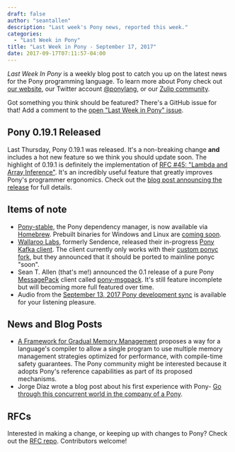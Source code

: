 ```yaml
---
draft: false
author: "seantallen"
description: "Last week's Pony news, reported this week."
categories:
  - "Last Week in Pony"
title: "Last Week in Pony - September 17, 2017"
date: 2017-09-17T07:11:57-04:00
---
```

_Last Week In Pony_ is a weekly blog post to catch you up on the latest news for the Pony programming language. To learn more about Pony check out [our website](https://ponylang.io), our Twitter account [@ponylang](https://twitter.com/ponylang), or our [Zulip community](https://ponylang.zulipchat.com).

Got something you think should be featured? There's a GitHub issue for that! Add a comment to the [open "Last Week in Pony" issue](https://github.com/ponylang/ponylang.github.io/issues?q=is%3Aissue+is%3Aopen+label%3Alast-week-in-pony).
<!-- more -->

## Pony 0.19.1 Released

Last Thursday, Pony 0.19.1 was released. It's a non-breaking change **and** includes a hot new feature so we think you should update soon. The highlight of 0.19.1 is definitely the implementation of [RFC #45: "Lambda and Array Inference"](https://github.com/ponylang/rfcs/blob/main/text/0045-lambda-and-array-inference.md). It's an incredibly useful feature that greatly improves Pony's programmer ergonomics. Check out the [blog post announcing the release](https://www.ponylang.io/blog/2017/09/0.19.1-released/) for full details.

## Items of note

- [Pony-stable](https://github.com/ponylang/pony-stable), the Pony dependency manager, is now available via [Homebrew](https://brew.sh/). Prebuilt binaries for Windows and Linux are [coming soon](https://github.com/ponylang/pony-stable/issues/26).
- [Wallaroo Labs](https://www.wallaroolabs.com/), formerly Sendence, released their in-progress [Pony Kafka client](https://github.com/WallarooLabs/pony-kafka). The client currently only works with their [custom ponyc fork](https://github.com/wallaroolabs/ponyc), but they announced that it should be ported to mainline ponyc "soon".
- Sean T. Allen (that's me!) announced the 0.1 release of a pure Pony [MessagePack](http://msgpack.org/index.html) client called [pony-msgpack](https://github.com/SeanTAllen/pony-msgpack/releases/tag/0.1). It's still feature incomplete but will becoming more full featured over time.
- Audio from the [September 13, 2017 Pony development sync](https://sync-recordings.ponylang.io/r/2017_09_13.m4a) is available for your listening pleasure.

## News and Blog Posts

- [A Framework for Gradual Memory Management](https://drive.google.com/file/d/0B_4wx_3dTGICWG1Ddk81Rnh0YzA/view) proposes a way for a language's compiler to allow a single program to use multiple memory management strategies optimized for performance, with compile-time safety guarantees. The Pony community might be interested because it adopts Pony's reference capabilities as part of its proposed mechanisms.
- Jorge Díaz wrote a blog post about his first experience with Pony- [Go through this concurrent world in the company of a Pony](https://medium.com/@jdia/go-through-this-concurrent-world-in-the-company-of-a-pony-f24bcf501855).

## RFCs

Interested in making a change, or keeping up with changes to Pony? Check out the [RFC repo](https://github.com/ponylang/rfcs). Contributors welcome!
